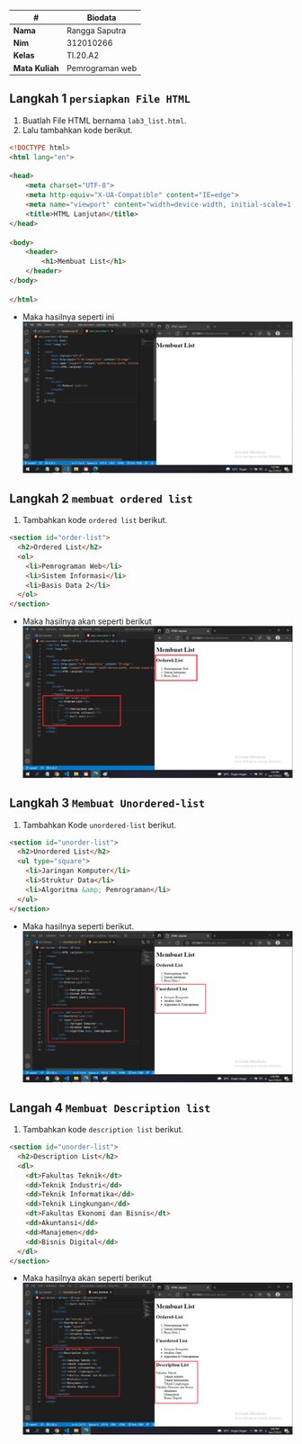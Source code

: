 |#              |Biodata        |
|---------------|-------------- |
|**Nama**       |Rangga Saputra |
|**Nim**        |312010266      |
|**Kelas**      |TI.20.A2       |
|**Mata Kuliah**|Pemrograman web|

## Langkah 1 `persiapkan File HTML`
1. Buatlah File HTML bernama `lab3_list.html`.
2. Lalu tambahkan kode berikut.

```html
<!DOCTYPE html>
<html lang="en">

<head>
    <meta charset="UTF-8">
    <meta http-equiv="X-UA-Compatible" content="IE=edge">
    <meta name="viewport" content="width=device-width, initial-scale=1.0">
    <title>HTML Lanjutan</title>
</head>

<body>
    <header>
        <h1>Membuat List</h1>
    </header>
</body>

</html>
```
* Maka hasilnya seperti ini
![langkah1](img/langkah_1.png)

## Langkah 2 `membuat ordered list`
1. Tambahkan kode `ordered list` berikut.
```html
<section id="order-list">
  <h2>Ordered List</h2>
  <ol>
    <li>Pemrograman Web</li>
    <li>Sistem Informasi</li>
    <li>Basis Data 2</li>
  </ol>
</section>
```
* Maka hasilnya akan seperti berikut
![ordered-list](img/ordered_list.png)

## Langkah 3 `Membuat Unordered-list`
1. Tambahkan Kode `unordered-list` berikut.
```html
<section id="unorder-list">
  <h2>Unordered List</h2>
  <ul type="square">
    <li>Jaringan Komputer</li>
    <li>Struktur Data</li>
    <li>Algoritma &amp; Pemrograman</li>
  </ul>
</section>
```
* Maka hasilnya seperti berikut.
![unordered-list](img/unordered_list.png)

## Langah 4 `Membuat Description list`
1. Tambahkan kode `description list` berikut.
```html
<section id="unorder-list">
  <h2>Description List</h2>
  <dl>
    <dt>Fakultas Teknik</dt>
    <dd>Teknik Industri</dd>
    <dd>Teknik Informatika</dd>
    <dd>Teknik Lingkungan</dd>
    <dt>Fakultas Ekonomi dan Bisnis</dt>
    <dd>Akuntansi</dd>
    <dd>Manajemen</dd>
    <dd>Bisnis Digital</dd>
  </dl>
</section>
```
* Maka hasilnya akan seperti berikut
![unordered-list](img/description-list.png)